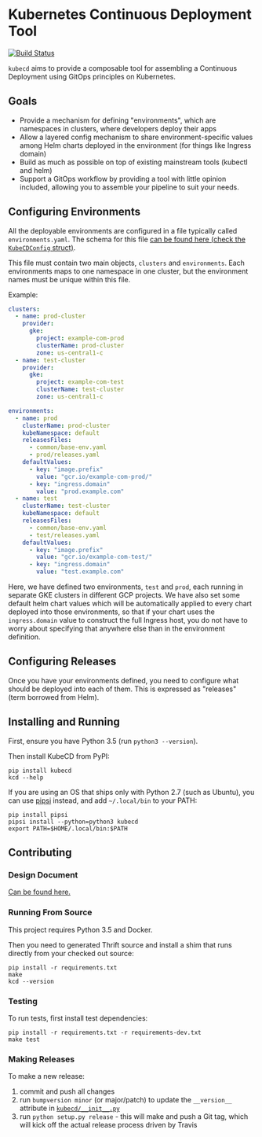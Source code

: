 # Kubernetes Continuous Deployment Tool

[![Build Status](https://travis-ci.org/zedge/kubecd.svg?branch=master)](https://travis-ci.org/zedge/kubecd)

`kubecd` aims to provide a composable tool for assembling a Continuous Deployment using GitOps
principles on Kubernetes.

## Goals

 * Provide a mechanism for defining "environments", which are namespaces in clusters,
   where developers deploy their apps
 * Allow a layered config mechanism to share environment-specific values among
   Helm charts deployed in the environment (for things like Ingress domain)
 * Build as much as possible on top of existing mainstream tools (kubectl and helm)
 * Support a GitOps workflow by providing a tool with little opinion included,
   allowing you to assemble your pipeline to suit your needs.


## Configuring Environments

All the deployable environments are configured in a file typically called
`environments.yaml`. The schema for this file
[can be found here (check the `KubeCDConfig` struct)](idl/github.com/zedge/kubecd/kubecd.thrift).

This file must contain two main objects, `clusters` and `environments`. Each environments maps to one
namespace in one cluster, but the environment names must be unique within this file.

Example:

```yaml
clusters:
  - name: prod-cluster
    provider:
      gke:
        project: example-com-prod
        clusterName: prod-cluster
        zone: us-central1-c
  - name: test-cluster
    provider:
      gke:
        project: example-com-test
        clusterName: test-cluster
        zone: us-central1-c

environments:
  - name: prod
    clusterName: prod-cluster
    kubeNamespace: default
    releasesFiles:
      - common/base-env.yaml
      - prod/releases.yaml
    defaultValues:
      - key: "image.prefix"
        value: "gcr.io/example-com-prod/"
      - key: "ingress.domain"
        value: "prod.example.com"
  - name: test
    clusterName: test-cluster
    kubeNamespace: default
    releasesFiles:
      - common/base-env.yaml
      - test/releases.yaml
    defaultValues:
      - key: "image.prefix"
        value: "gcr.io/example-com-test/"
      - key: "ingress.domain"
        value: "test.example.com"
```

Here, we have defined two environments, `test` and `prod`, each running in separate GKE clusters in
different GCP projects. We have also set some default helm chart values which will be automatically applied
to every chart deployed into those environments, so that if your chart uses the `ingress.domain` value to
construct the full Ingress host, you do not have to worry about specifying that anywhere else than in the
environment definition.

## Configuring Releases

Once you have your environments defined, you need to configure what should be deployed into each of them.
This is expressed as "releases" (term borrowed from Helm).

## Installing and Running

First, ensure you have Python 3.5 (run `python3 --version`).

Then install KubeCD from PyPI:

    pip install kubecd
    kcd --help

If you are using an OS that ships only with Python 2.7 (such as Ubuntu), you can use
[pipsi](https://github.com/mitsuhiko/pipsi) instead, and add `~/.local/bin` to your PATH:

    pip install pipsi
    pipsi install --python=python3 kubecd
    export PATH=$HOME/.local/bin:$PATH

## Contributing

### Design Document

[Can be found here.](docs/design.md)

### Running From Source

This project requires Python 3.5 and Docker.

Then you need to generated Thrift source and install a shim that runs directly from your checked out source:

    pip install -r requirements.txt
    make
    kcd --version

### Testing

To run tests, first install test dependencies:

    pip install -r requirements.txt -r requirements-dev.txt
    make test

### Making Releases

To make a new release:

 1. commit and push all changes
 2. run `bumpversion minor` (or major/patch) to update the `__version__` attribute in [`kubecd/__init__.py`](kubecd/__init__.py)
 3. run `python setup.py release` - this will make and push a Git tag, which will kick off the actual
    release process driven by Travis
